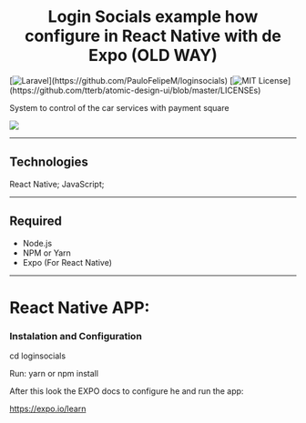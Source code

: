 <h1 align="center">
  Login Socials example how configure in React Native with de Expo (OLD WAY)
</h1>

[![Laravel](https://img.shields.io/badge/Awesome-Laravel-brightgreen.svg?)](https://github.com/PauloFelipeM/loginsocials)
[![MIT License](https://img.shields.io/apm/l/atomic-design-ui.svg?)](https://github.com/tterb/atomic-design-ui/blob/master/LICENSEs)

System to control of the car services with payment square

![](header.png)

-------------------------------------------------------------------------------------

## Technologies
React Native;
JavaScript;

-------------------------------------------------------------------------------------

## Required
- Node.js
- NPM or Yarn
- Expo (For React Native)

-------------------------------------------------------------------------------------

# React Native APP:

### Instalation and Configuration

cd loginsocials

Run: yarn or npm install

After this look the EXPO docs to configure he and run the app:

https://expo.io/learn
